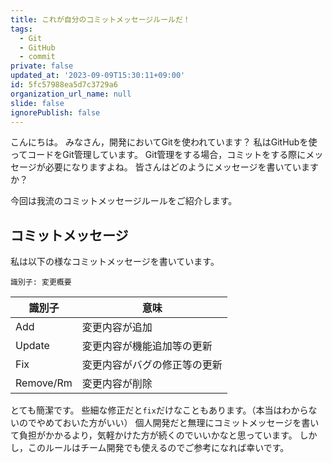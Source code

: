 ```yaml
---
title: これが自分のコミットメッセージルールだ！
tags:
  - Git
  - GitHub
  - commit
private: false
updated_at: '2023-09-09T15:30:11+09:00'
id: 5fc57988ea5d7c3729a6
organization_url_name: null
slide: false
ignorePublish: false
---
```


こんにちは。
みなさん，開発においてGitを使われています？
私はGitHubを使ってコードをGit管理しています。
Git管理をする場合，コミットをする際にメッセージが必要になりますよね。
皆さんはどのようにメッセージを書いていますか？

今回は我流のコミットメッセージルールをご紹介します。

## コミットメッセージ

私は以下の様なコミットメッセージを書いています。

```text:commit message
識別子: 変更概要
```

| 識別子    | 意味                         |
| --------- | ---------------------------- |
| Add       | 変更内容が追加               |
| Update    | 変更内容が機能追加等の更新   |
| Fix       | 変更内容がバグの修正等の更新 |
| Remove/Rm | 変更内容が削除               |

とても簡潔です。
些細な修正だと`fix`だけなこともあります。（本当はわからないのでやめておいた方がいい）
個人開発だと無理にコミットメッセージを書いて負担がかかるより，気軽かけた方が続くのでいいかなと思っています。
しかし，このルールはチーム開発でも使えるのでご参考になれば幸いです。
